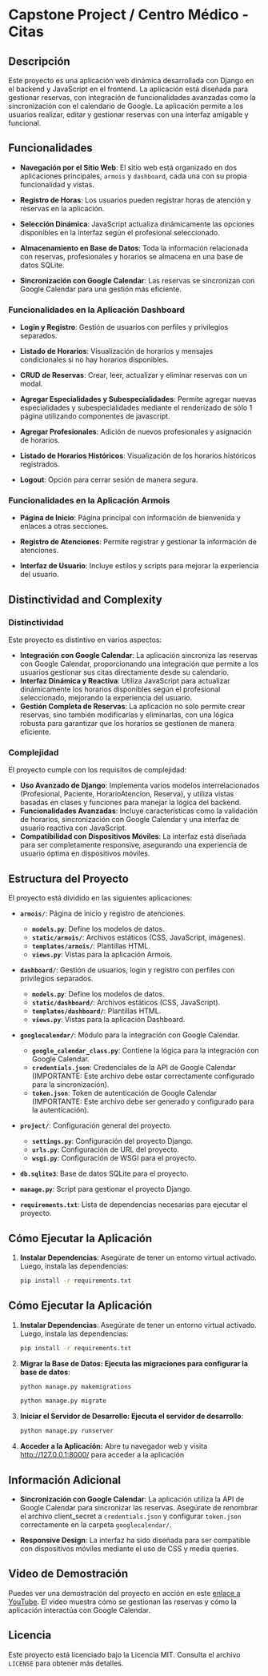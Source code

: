 # Capstone Project / Centro Médico - Citas

## Descripción

Este proyecto es una aplicación web dinámica desarrollada con Django en el backend y JavaScript en el frontend. La aplicación está diseñada para gestionar reservas, con integración de funcionalidades avanzadas como la sincronización con el calendario de Google. La aplicación permite a los usuarios realizar, editar y gestionar reservas con una interfaz amigable y funcional.

## Funcionalidades

- **Navegación por el Sitio Web**: El sitio web está organizado en dos aplicaciones principales, `armois` y `dashboard`, cada una con su propia funcionalidad y vistas.
  
- **Registro de Horas**: Los usuarios pueden registrar horas de atención y reservas en la aplicación.

- **Selección Dinámica**: JavaScript actualiza dinámicamente las opciones disponibles en la interfaz según el profesional seleccionado.

- **Almacenamiento en Base de Datos**: Toda la información relacionada con reservas, profesionales y horarios se almacena en una base de datos SQLite.

- **Sincronización con Google Calendar**: Las reservas se sincronizan con Google Calendar para una gestión más eficiente.

### Funcionalidades en la Aplicación Dashboard

- **Login y Registro**: Gestión de usuarios con perfiles y privilegios separados.
  
- **Listado de Horarios**: Visualización de horarios y mensajes condicionales si no hay horarios disponibles.
  
- **CRUD de Reservas**: Crear, leer, actualizar y eliminar reservas con un modal.
  
- **Agregar Especialidades y Subespecialidades**: Permite agregar nuevas especialidades y subespecialidades mediante el renderizado de sólo 1 página utilizando componentes de javascript.
  
- **Agregar Profesionales**: Adición de nuevos profesionales y asignación de horarios.
  
- **Listado de Horarios Históricos**: Visualización de los horarios históricos registrados.
  
- **Logout**: Opción para cerrar sesión de manera segura.

### Funcionalidades en la Aplicación Armois

- **Página de Inicio**: Página principal con información de bienvenida y enlaces a otras secciones.
  
- **Registro de Atenciones**: Permite registrar y gestionar la información de atenciones.
  
- **Interfaz de Usuario**: Incluye estilos y scripts para mejorar la experiencia del usuario.


## Distinctividad and Complexity

### Distinctividad

Este proyecto es distintivo en varios aspectos:
- **Integración con Google Calendar**: La aplicación sincroniza las reservas con Google Calendar, proporcionando una integración que permite a los usuarios gestionar sus citas directamente desde su calendario.
- **Interfaz Dinámica y Reactiva**: Utiliza JavaScript para actualizar dinámicamente los horarios disponibles según el profesional seleccionado, mejorando la experiencia del usuario.
- **Gestión Completa de Reservas**: La aplicación no solo permite crear reservas, sino también modificarlas y eliminarlas, con una lógica robusta para garantizar que los horarios se gestionen de manera eficiente.

### Complejidad

El proyecto cumple con los requisitos de complejidad:
- **Uso Avanzado de Django**: Implementa varios modelos interrelacionados (Profesional, Paciente, HorarioAtencion, Reserva), y utiliza vistas basadas en clases y funciones para manejar la lógica del backend.
- **Funcionalidades Avanzadas**: Incluye características como la validación de horarios, sincronización con Google Calendar y una interfaz de usuario reactiva con JavaScript.
- **Compatibilidad con Dispositivos Móviles**: La interfaz está diseñada para ser completamente responsive, asegurando una experiencia de usuario óptima en dispositivos móviles.

## Estructura del Proyecto

El proyecto está dividido en las siguientes aplicaciones:

- **`armois/`**: Página de inicio y registro de atenciones.
  - **`models.py`**: Define los modelos de datos.
  - **`static/armois/`**: Archivos estáticos (CSS, JavaScript, imágenes).
  - **`templates/armois/`**: Plantillas HTML.
  - **`views.py`**: Vistas para la aplicación Armois.

- **`dashboard/`**: Gestión de usuarios, login y registro con perfiles con privilegios separados.
  - **`models.py`**: Define los modelos de datos.
  - **`static/dashboard/`**: Archivos estáticos (CSS, JavaScript).
  - **`templates/dashboard/`**: Plantillas HTML.
  - **`views.py`**: Vistas para la aplicación Dashboard.

- **`googlecalendar/`**: Módulo para la integración con Google Calendar.
  - **`google_calendar_class.py`**: Contiene la lógica para la integración con Google Calendar.
  - **`credentials.json`**: Credenciales de la API de Google Calendar (IMPORTANTE: Este archivo debe estar correctamente configurado para la sincronización).
  - **`token.json`**: Token de autenticación de Google Calendar (IMPORTANTE: Este archivo debe ser generado y configurado para la autenticación).

- **`project/`**: Configuración general del proyecto.
  - **`settings.py`**: Configuración del proyecto Django.
  - **`urls.py`**: Configuración de URL del proyecto.
  - **`wsgi.py`**: Configuración de WSGI para el proyecto.

- **`db.sqlite3`**: Base de datos SQLite para el proyecto.
- **`manage.py`**: Script para gestionar el proyecto Django.
- **`requirements.txt`**: Lista de dependencias necesarias para ejecutar el proyecto.

## Cómo Ejecutar la Aplicación

1. **Instalar Dependencias**:
   Asegúrate de tener un entorno virtual activado. Luego, instala las dependencias:
   ```bash
   pip install -r requirements.txt

## Cómo Ejecutar la Aplicación

1. **Instalar Dependencias**:
   Asegúrate de tener un entorno virtual activado. Luego, instala las dependencias:
   ```bash
   pip install -r requirements.txt

2. **Migrar la Base de Datos: Ejecuta las migraciones para configurar la base de datos**:

    ```bash
    python manage.py makemigrations
     ```

    ```bash
    python manage.py migrate
     ```

3. **Iniciar el Servidor de Desarrollo: Ejecuta el servidor de desarrollo**:

    ```bash
    python manage.py runserver

4. **Acceder a la Aplicación:**
    Abre tu navegador web y visita http://127.0.0.1:8000/ para acceder a la aplicación

## Información Adicional

- **Sincronización con Google Calendar**: La aplicación utiliza la API de Google Calendar para sincronizar las reservas. Asegúrate de renombrar el archivo client_secret a `credentials.json` y configurar `token.json` correctamente en la carpeta `googlecalendar/`.

- **Responsive Design**: La interfaz ha sido diseñada para ser compatible con dispositivos móviles mediante el uso de CSS y media queries.

## Video de Demostración

Puedes ver una demostración del proyecto en acción en este [enlace a YouTube](https://www.youtube.com). El video muestra cómo se gestionan las reservas y cómo la aplicación interactúa con Google Calendar.

## Licencia

Este proyecto está licenciado bajo la Licencia MIT. Consulta el archivo `LICENSE` para obtener más detalles.
